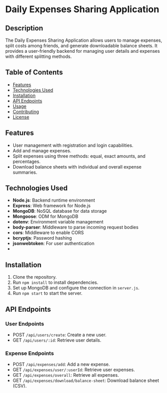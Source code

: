 # Daily Expenses Sharing Application
## Description
The Daily Expenses Sharing Application allows users to manage expenses, split costs among friends, and generate downloadable balance sheets. It provides a user-friendly backend for managing user details and expenses with different splitting methods.

## Table of Contents
- [Features](#features)
- [Technologies Used](#technologies-used)
- [Installation](#installation)
- [API Endpoints](#api-endpoints)
- [Usage](#usage)
- [Contributing](#contributing)
- [License](#license)

## Features
- User management with registration and login capabilities.
- Add and manage expenses.
- Split expenses using three methods: equal, exact amounts, and percentages.
- Download balance sheets with individual and overall expense summaries.

## Technologies Used
- **Node.js**: Backend runtime environment
- **Express**: Web framework for Node.js
- **MongoDB**: NoSQL database for data storage
- **Mongoose**: ODM for MongoDB
- **dotenv**: Environment variable management
- **body-parser**: Middleware to parse incoming request bodies
- **cors**: Middleware to enable CORS
- **bcryptjs**: Password hashing
- **jsonwebtoken**: For user authentication
- 
## Installation

1. Clone the repository.
2. Run `npm install` to install dependencies.
3. Set up MongoDB and configure the connection in `server.js`.
4. Run `npm start` to start the server.

## API Endpoints

### User Endpoints
- POST `/api/users/create`: Create a new user.
- GET `/api/users/:id`: Retrieve user details.

### Expense Endpoints
- POST `/api/expenses/add`: Add a new expense.
- GET `/api/expenses/user/:userId`: Retrieve user expenses.
- GET `/api/expenses/overall`: Retrieve all expenses.
- GET `/api/expenses/download/balance-sheet`: Download balance sheet (CSV).
